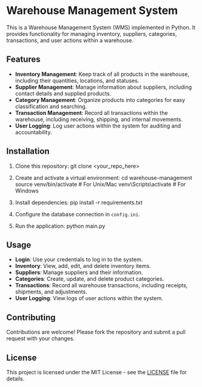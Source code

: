 # Warehouse Management System

This is a Warehouse Management System (WMS) implemented in Python. It provides functionality for managing inventory, suppliers, categories, transactions, and user actions within a warehouse.

## Features

- **Inventory Management**: Keep track of all products in the warehouse, including their quantities, locations, and statuses.
- **Supplier Management**: Manage information about suppliers, including contact details and supplied products.
- **Category Management**: Organize products into categories for easy classification and searching.
- **Transaction Management**: Record all transactions within the warehouse, including receiving, shipping, and internal movements.
- **User Logging**: Log user actions within the system for auditing and accountability.

## Installation

1. Clone this repository:
git clone <your_repo_here>

2. Create and activate a virtual environment:
cd warehouse-management
source venv/bin/activate # For Unix/Mac
venv\Scripts\activate # For Windows

3. Install dependencies:
pip install -r requirements.txt


4. Configure the database connection in `config.ini`.

5. Run the application:
python main.py

## Usage

- **Login**: Use your credentials to log in to the system.
- **Inventory**: View, add, edit, and delete inventory items.
- **Suppliers**: Manage suppliers and their information.
- **Categories**: Create, update, and delete product categories.
- **Transactions**: Record all warehouse transactions, including receipts, shipments, and adjustments.
- **User Logging**: View logs of user actions within the system.

## Contributing

Contributions are welcome! Please fork the repository and submit a pull request with your changes.

## License

This project is licensed under the MIT License - see the [LICENSE](LICENSE) file for details.
